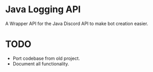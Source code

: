 # Java Logging API
A Wrapper API for the Java Discord API to make bot creation easier.

# TODO
- Port codebase from old project.
- Document all functionality.
